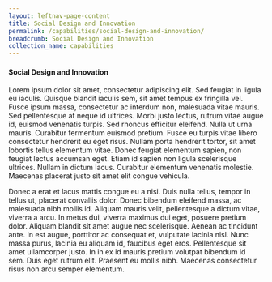 ```yaml
---
layout: leftnav-page-content
title: Social Design and Innovation
permalink: /capabilities/social-design-and-innovation/
breadcrumb: Social Design and Innovation
collection_name: capabilities
---
```

#### Social Design and Innovation

Lorem ipsum dolor sit amet, consectetur adipiscing elit. Sed feugiat in ligula eu iaculis. Quisque blandit iaculis sem, sit amet tempus ex fringilla vel. Fusce ipsum massa, consectetur ac interdum non, malesuada vitae mauris. Sed pellentesque at neque id ultrices. Morbi justo lectus, rutrum vitae augue id, euismod venenatis turpis. Sed rhoncus efficitur eleifend. Nulla ut urna mauris. Curabitur fermentum euismod pretium. Fusce eu turpis vitae libero consectetur hendrerit eu eget risus. Nullam porta hendrerit tortor, sit amet lobortis tellus elementum vitae. Donec feugiat elementum sapien, non feugiat lectus accumsan eget. Etiam id sapien non ligula scelerisque ultrices. Nullam in dictum lacus. Curabitur elementum venenatis molestie. Maecenas placerat justo sit amet elit congue vehicula.

Donec a erat et lacus mattis congue eu a nisi. Duis nulla tellus, tempor in tellus ut, placerat convallis dolor. Donec bibendum eleifend massa, ac malesuada nibh mollis id. Aliquam mauris velit, pellentesque a dictum vitae, viverra a arcu. In metus dui, viverra maximus dui eget, posuere pretium dolor. Aliquam blandit sit amet augue nec scelerisque. Aenean ac tincidunt ante. In est augue, porttitor ac consequat et, vulputate lacinia nisl. Nunc massa purus, lacinia eu aliquam id, faucibus eget eros. Pellentesque sit amet ullamcorper justo. In in ex id mauris pretium volutpat bibendum id sem. Duis eget rutrum elit. Praesent eu mollis nibh. Maecenas consectetur risus non arcu semper elementum.

